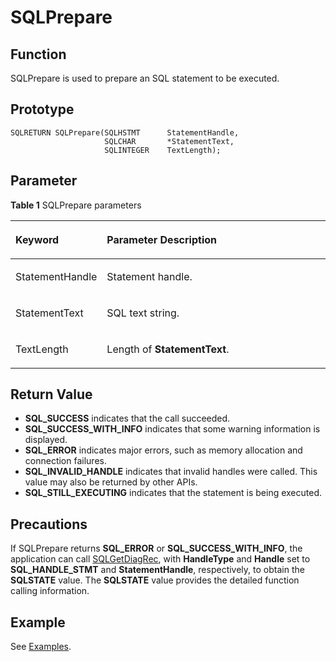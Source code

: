 # SQLPrepare<a name="EN-US_TOPIC_0242371452"></a>

## Function<a name="en-us_topic_0238272898_en-us_topic_0237120428_en-us_topic_0059779125_s0d00013620f7443fb1bb6deca04314c8"></a>

SQLPrepare is used to prepare an SQL statement to be executed.

## Prototype<a name="en-us_topic_0238272898_en-us_topic_0237120428_en-us_topic_0059779125_s195bb50934b04608b371fd8329ab099b"></a>

```
SQLRETURN SQLPrepare(SQLHSTMT      StatementHandle,    
                     SQLCHAR       *StatementText,     
                     SQLINTEGER    TextLength);
```

## Parameter<a name="en-us_topic_0238272898_en-us_topic_0237120428_en-us_topic_0059779125_s258e6631a7e74be6a4c3afe4dcc3bbc0"></a>

**Table  1**  SQLPrepare parameters

<a name="en-us_topic_0238272898_en-us_topic_0237120428_en-us_topic_0059779125_t33ff90a7a6b74897ab86f9751d4c5275"></a>
<table><thead align="left"><tr id="en-us_topic_0238272898_en-us_topic_0237120428_en-us_topic_0059779125_rc5971abfc7ad454b82d4ec1fa4a5a3d2"><th class="cellrowborder" valign="top" width="23.27%" id="mcps1.2.3.1.1"><p id="en-us_topic_0238272898_en-us_topic_0237120428_en-us_topic_0059779125_a99b3a615915a4e6fadf9098f3ca827f3"><a name="en-us_topic_0238272898_en-us_topic_0237120428_en-us_topic_0059779125_a99b3a615915a4e6fadf9098f3ca827f3"></a><a name="en-us_topic_0238272898_en-us_topic_0237120428_en-us_topic_0059779125_a99b3a615915a4e6fadf9098f3ca827f3"></a><strong id="en-us_topic_0238272898_en-us_topic_0237120428_en-us_topic_0059779125_a6a69571d09d44f4f925ba0681ef0ee34"><a name="en-us_topic_0238272898_en-us_topic_0237120428_en-us_topic_0059779125_a6a69571d09d44f4f925ba0681ef0ee34"></a><a name="en-us_topic_0238272898_en-us_topic_0237120428_en-us_topic_0059779125_a6a69571d09d44f4f925ba0681ef0ee34"></a>Keyword</strong></p>
</th>
<th class="cellrowborder" valign="top" width="76.73%" id="mcps1.2.3.1.2"><p id="en-us_topic_0238272898_en-us_topic_0237120428_en-us_topic_0059779125_a76ec10478d09482189849545c24624e7"><a name="en-us_topic_0238272898_en-us_topic_0237120428_en-us_topic_0059779125_a76ec10478d09482189849545c24624e7"></a><a name="en-us_topic_0238272898_en-us_topic_0237120428_en-us_topic_0059779125_a76ec10478d09482189849545c24624e7"></a><strong id="en-us_topic_0238272898_b1317520154520"><a name="en-us_topic_0238272898_b1317520154520"></a><a name="en-us_topic_0238272898_b1317520154520"></a>Parameter Description</strong></p>
</th>
</tr>
</thead>
<tbody><tr id="en-us_topic_0238272898_en-us_topic_0237120428_en-us_topic_0059779125_r1efc1d51b2d142d4822ebd4a97c02217"><td class="cellrowborder" valign="top" width="23.27%" headers="mcps1.2.3.1.1 "><p id="en-us_topic_0238272898_en-us_topic_0237120428_en-us_topic_0059779125_a9e4c5c491a90471bacc88a38be62bde1"><a name="en-us_topic_0238272898_en-us_topic_0237120428_en-us_topic_0059779125_a9e4c5c491a90471bacc88a38be62bde1"></a><a name="en-us_topic_0238272898_en-us_topic_0237120428_en-us_topic_0059779125_a9e4c5c491a90471bacc88a38be62bde1"></a>StatementHandle</p>
</td>
<td class="cellrowborder" valign="top" width="76.73%" headers="mcps1.2.3.1.2 "><p id="en-us_topic_0238272898_en-us_topic_0237120428_en-us_topic_0059779125_ab23b5b1aa19a4cd69b0fa82ee6098ac3"><a name="en-us_topic_0238272898_en-us_topic_0237120428_en-us_topic_0059779125_ab23b5b1aa19a4cd69b0fa82ee6098ac3"></a><a name="en-us_topic_0238272898_en-us_topic_0237120428_en-us_topic_0059779125_ab23b5b1aa19a4cd69b0fa82ee6098ac3"></a>Statement handle.</p>
</td>
</tr>
<tr id="en-us_topic_0238272898_en-us_topic_0237120428_en-us_topic_0059779125_rf6322af53ba14f53adb5cc47a1243cb6"><td class="cellrowborder" valign="top" width="23.27%" headers="mcps1.2.3.1.1 "><p id="en-us_topic_0238272898_en-us_topic_0237120428_en-us_topic_0059779125_a1f11f77d7f3141aca8078f349dcdcfab"><a name="en-us_topic_0238272898_en-us_topic_0237120428_en-us_topic_0059779125_a1f11f77d7f3141aca8078f349dcdcfab"></a><a name="en-us_topic_0238272898_en-us_topic_0237120428_en-us_topic_0059779125_a1f11f77d7f3141aca8078f349dcdcfab"></a>StatementText</p>
</td>
<td class="cellrowborder" valign="top" width="76.73%" headers="mcps1.2.3.1.2 "><p id="en-us_topic_0238272898_en-us_topic_0237120428_en-us_topic_0059779125_ad725bfcd68d64d5287f3e274ae3de05a"><a name="en-us_topic_0238272898_en-us_topic_0237120428_en-us_topic_0059779125_ad725bfcd68d64d5287f3e274ae3de05a"></a><a name="en-us_topic_0238272898_en-us_topic_0237120428_en-us_topic_0059779125_ad725bfcd68d64d5287f3e274ae3de05a"></a>SQL text string.</p>
</td>
</tr>
<tr id="en-us_topic_0238272898_en-us_topic_0237120428_en-us_topic_0059779125_r1167733a8d244dd28c8d61dca7701b63"><td class="cellrowborder" valign="top" width="23.27%" headers="mcps1.2.3.1.1 "><p id="en-us_topic_0238272898_en-us_topic_0237120428_en-us_topic_0059779125_aee502ca862d84f32b75cd44346fccb7e"><a name="en-us_topic_0238272898_en-us_topic_0237120428_en-us_topic_0059779125_aee502ca862d84f32b75cd44346fccb7e"></a><a name="en-us_topic_0238272898_en-us_topic_0237120428_en-us_topic_0059779125_aee502ca862d84f32b75cd44346fccb7e"></a>TextLength</p>
</td>
<td class="cellrowborder" valign="top" width="76.73%" headers="mcps1.2.3.1.2 "><p id="en-us_topic_0238272898_en-us_topic_0237120428_en-us_topic_0059779125_a5045345d83a94edaa87388429722a065"><a name="en-us_topic_0238272898_en-us_topic_0237120428_en-us_topic_0059779125_a5045345d83a94edaa87388429722a065"></a><a name="en-us_topic_0238272898_en-us_topic_0237120428_en-us_topic_0059779125_a5045345d83a94edaa87388429722a065"></a>Length of <strong id="en-us_topic_0238272898_b43579298162725"><a name="en-us_topic_0238272898_b43579298162725"></a><a name="en-us_topic_0238272898_b43579298162725"></a>StatementText</strong>.</p>
</td>
</tr>
</tbody>
</table>

## Return Value<a name="en-us_topic_0238272898_en-us_topic_0237120428_en-us_topic_0059779125_s5a0422bedc334a4f88a22c60cb4ba293"></a>

-   **SQL\_SUCCESS**  indicates that the call succeeded.
-   **SQL\_SUCCESS\_WITH\_INFO**  indicates that some warning information is displayed.
-   **SQL\_ERROR**  indicates major errors, such as memory allocation and connection failures.
-   **SQL\_INVALID\_HANDLE**  indicates that invalid handles were called. This value may also be returned by other APIs.
-   **SQL\_STILL\_EXECUTING**  indicates that the statement is being executed.

## Precautions<a name="en-us_topic_0238272898_en-us_topic_0237120428_en-us_topic_0059779125_sb5b5132a364641b59ecf3f4a0b691616"></a>

If SQLPrepare returns  **SQL\_ERROR**  or  **SQL\_SUCCESS\_WITH\_INFO**, the application can call  [SQLGetDiagRec](sqlgetdiagrec.md), with  **HandleType**  and  **Handle**  set to  **SQL\_HANDLE\_STMT**  and  **StatementHandle**, respectively, to obtain the  **SQLSTATE**  value. The  **SQLSTATE**  value provides the detailed function calling information.

## Example<a name="en-us_topic_0238272898_en-us_topic_0237120428_en-us_topic_0059779125_sbf766eb45a5e442094a561b3036a4205"></a>

See  [Examples](examples.md).

